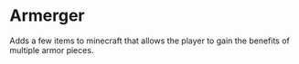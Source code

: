 # Armerger
Adds a few items to minecraft that allows the player to gain the benefits of multiple armor pieces.
